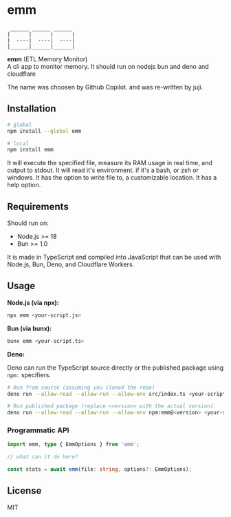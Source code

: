 # emm

```ascii
 ______ ______ ______
|      |      |      |
|  ----|  ----|  ----|
|______|______|______| 
```

**emm** (ETL Memory Monitor)  
A cli app to monitor memory.
It should run on nodejs bun and deno and cloudflare

The name was choosen by Github Copilot.
and was re-written by juji.

## Installation

```bash
# global
npm install --global emm

# local
npm install emm
```

It will execute the specified file, measure its RAM usage in real time, and output to stdout.
It will read it's environment. if it's a bash, or zsh or windows.
It has the option to write file to, a customizable location.
It has a help option.

## Requirements

Should run on:

- Node.js >= 18  
- Bun >= 1.0  
<!-- - Deno >= 1.35  
- Cloudflare Workers (ESM compatible) -->

It is made in TypeScript and compiled into JavaScript that can be used with Node.js, Bun, Deno, and Cloudflare Workers.

## Usage

**Node.js (via npx):**

```bash
npx emm <your-script.js>
```

**Bun (via bunx):**

```bash
bunx emm <your-script.ts>
```

**Deno:**

Deno can run the TypeScript source directly or the published package using `npm:` specifiers.

```bash
# Run from source (assuming you cloned the repo)
deno run --allow-read --allow-run --allow-env src/index.ts <your-script.js>

# Run published package (replace <version> with the actual version)
deno run --allow-read --allow-run --allow-env npm:emm@<version> <your-script.js>
```

### Programmatic API

```ts
import emm, type { EmmOptions } from 'emm';

// what can it do here?

const stats = await emm(file: string, options?: EmmOptions);
```

## License

MIT






